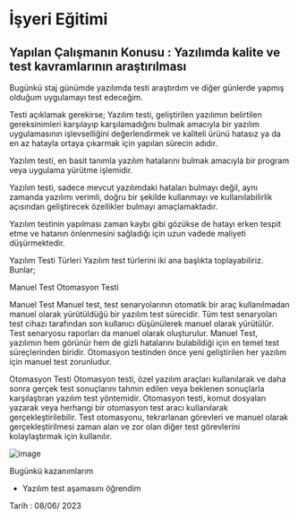 # İşyeri Eğitimi


## Yapılan Çalışmanın Konusu :    Yazılımda kalite ve test kavramlarının araştırılması


Bugünkü staj günümde yazılımda testi araştırdım ve diğer günlerde yapmış olduğum uygulamayı test edeceğim.

Testi açıklamak gerekirse;
Yazılım testi, geliştirilen yazılımın belirtilen gereksinimleri karşılayıp karşılamadığını bulmak amacıyla bir yazılım uygulamasının işlevselliğini değerlendirmek ve kaliteli ürünü hatasız ya da en az hatayla ortaya çıkarmak için yapılan sürecin adıdır.

Yazılım testi, en basit tanımla yazılım hatalarını bulmak amacıyla bir program veya uygulama yürütme işlemidir.

Yazılım testi, sadece mevcut yazılımdaki hataları bulmayı değil, aynı zamanda yazılımı verimli, doğru bir şekilde kullanmayı ve kullanılabilirlik açısından geliştirecek özellikler bulmayı amaçlamaktadır.

Yazılım testinin yapılması zaman kaybı gibi gözükse de hatayı erken tespit etme ve hatanın önlenmesini sağladığı için uzun vadede maliyeti düşürmektedir.

Yazılım Testi Türleri
Yazılım test türlerini iki ana başlıkta toplayabiliriz. Bunlar;

Manuel Test
Otomasyon Testi

Manuel Test
Manuel test, test senaryolarının otomatik bir araç kullanılmadan manuel olarak yürütüldüğü bir yazılım test sürecidir. Tüm test senaryoları test cihazı tarafından son kullanıcı düşünülerek manuel olarak yürütülür. Test senaryosu raporları da manuel olarak oluşturulur.
Manuel Test, yazılımın hem görünür hem de gizli hatalarını bulabildiği için en temel test süreçlerinden biridir.
Otomasyon testinden önce yeni geliştirilen her yazılım için manuel test zorunludur.

Otomasyon Testi
Otomasyon testi, özel yazılım araçları kullanılarak ve daha sonra gerçek test sonuçlarını tahmin edilen veya beklenen sonuçlarla karşılaştıran yazılım test yöntemidir.
Otomasyon testi, komut dosyaları yazarak veya herhangi bir otomasyon test aracı kullanılarak gerçekleştirilebilir. Test otomasyonu, tekrarlanan görevleri ve manuel olarak gerçekleştirilmesi zaman alan ve zor olan diğer test görevlerini kolaylaştırmak için kullanılır.


 ![image](https://github.com/omerkonca/isyeriegitimi/assets/65457096/382cb750-3d72-4376-ba53-39258552aaa9)




Bugünkü kazanımlarım
-	Yazılım test aşamasını öğrendim
















































 








Tarih : 08/06/ 2023

 
















































 	







 





